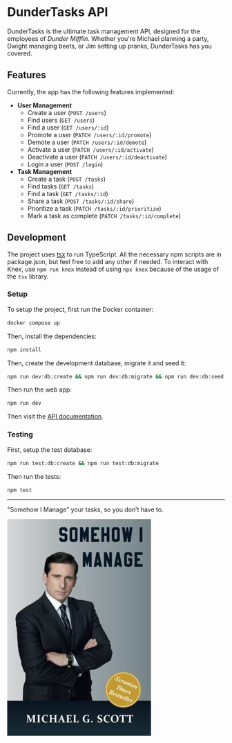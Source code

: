 # DunderTasks API

DunderTasks is the ultimate task management API, designed for the employees of
*Dunder Mifflin*. Whether you're Michael planning a party, Dwight managing
beets, or Jim setting up pranks, DunderTasks has you covered.

## Features

Currently, the app has the following features implemented:

- **User Management**  
  - Create a user (`POST /users`)
  - Find users (`GET /users`)
  - Find a user (`GET /users/:id`)
  - Promote a user (`PATCH /users/:id/promote`)
  - Demote a user (`PATCH /users/:id/demote`)
  - Activate a user (`PATCH /users/:id/activate`)
  - Deactivate a user (`PATCH /users/:id/deactivate`)
  - Login a user (`POST /login`)
- **Task Management**  
  - Create a task (`POST /tasks`)
  - Find tasks (`GET /tasks`)
  - Find a task (`GET /tasks/:id`)
  - Share a task (`POST /tasks/:id/share`)
  - Prioritize a task (`PATCH /tasks/:id/prioritize`)
  - Mark a task as complete (`PATCH /tasks/:id/complete`)

## Development

The project uses [tsx](https://tsx.is/) to run TypeScript. All the necessary
npm scripts are in package.json, but feel free to add any other if needed.
To interact with Knex, use `npm run knex` instead of using `npx knex` because
of the usage of the `tsx` library.

### Setup

To setup the project, first run the Docker container:
```sh
docker compose up
```

Then, install the dependencies:
```sh
npm install
```

Then, create the development database, migrate it and seed it:
```sh
npm run dev:db:create && npm run dev:db:migrate && npm run dev:db:seed
```

Then run the web app:
```sh
npm run dev
```

Then visit the [API documentation](http://localhost:3000/docs).

### Testing

First, setup the test database:

```sh
npm run test:db:create && npm run test:db:migrate
```

Then run the tests:

```sh
npm test
```

---
"Somehow I Manage" your tasks, so you don’t have to.

![Somehow I Manage](cover.jpg)

